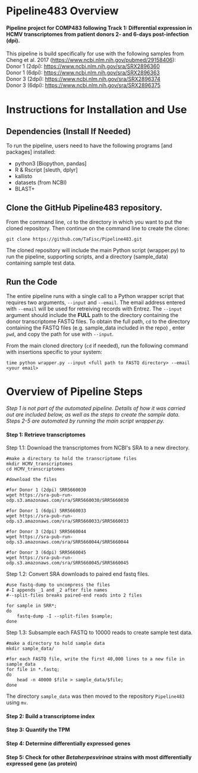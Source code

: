 # Pipeline483 Overview

#### Pipeline project for COMP483 following **Track 1**: Differential expression in HCMV transcriptomes from patient donors 2- and 6-days post-infection (dpi).

This pipeline is build specifically for use with the following samples from Cheng et al. 2017 (<https://www.ncbi.nlm.nih.gov/pubmed/29158406>):   
Donor 1 (2dpi): <https://www.ncbi.nlm.nih.gov/sra/SRX2896360>  
Donor 1 (6dpi): <https://www.ncbi.nlm.nih.gov/sra/SRX2896363>  
Donor 3 (2dpi): <https://www.ncbi.nlm.nih.gov/sra/SRX2896374>  
Donor 3 (6dpi): <https://www.ncbi.nlm.nih.gov/sra/SRX2896375>  

# Instructions for Installation and Use

## Dependencies (Install If Needed)
To run the pipeline, users need to have the following programs [and packages] installed:

- python3 [Biopython, pandas]
- R & Rscript [sleuth, dplyr]
- kallisto
- datasets (from NCBI)
- BLAST+

## Clone the GitHub Pipeline483 repository.
From the command line, `cd` to the directory in which you want to put the cloned repository. Then continue on the command line to create the clone:

```
git clone https://github.com/TaFisc/Pipeline483.git
```

The cloned repository will include the main Python script (wrapper.py) to run the pipeline, supporting scripts, and a directory (sample_data) containing sample test data.

## Run the Code
The entire pipeline runs with a single call to a Python wrapper script that requires two arguments, `--input` and `--email`. The email address entered with `--email` will be used for retreiving records with Entrez. The `--input` argument should include the **FULL** path to the directory containing the donor transcriptome FASTQ files. To obtain the full path, `cd` to the directory containing the FASTQ files (e.g. sample_data included in the repo) , enter `pwd`, and copy the path for use with `--input`.

From the main cloned directory (`cd` if needed), run the following command with insertions specific to your system:
```
time python wrapper.py --input <full path to FASTQ directory> --email <your email>
```

# Overview of Pipeline Steps
*Step 1 is not part of the automated pipeline. Details of how it was carried out are included below, as well as the steps to create the sample data. Steps 2-5 are automated by running the main script wrapper.py.*

#### Step 1: Retrieve transcriptomes
Step 1.1: Download the transcriptomes from NCBI's SRA to a new directory.
```
#make a directory to hold the transcriptome files
mkdir HCMV_transcriptomes
cd HCMV_transcriptomes

#download the files

#for Donor 1 (2dpi) SRR5660030
wget https://sra-pub-run-odp.s3.amazonaws.com/sra/SRR5660030/SRR5660030

#for Donor 1 (6dpi) SRR5660033
wget https://sra-pub-run-odp.s3.amazonaws.com/sra/SRR5660033/SRR5660033

#for Donor 3 (2dpi) SRR5660044
wget https://sra-pub-run-odp.s3.amazonaws.com/sra/SRR5660044/SRR5660044

#for Donor 3 (6dpi) SRR5660045
wget https://sra-pub-run-odp.s3.amazonaws.com/sra/SRR5660045/SRR5660045
```
Step 1.2: Convert SRA downloads to paired end fastq files.
```
#use fastq-dump to uncompress the files
#-I appends _1 and _2 after file names
#--split-files breaks paired-end reads into 2 files

for sample in SRR*;
do
	fastq-dump -I --split-files $sample;
done	
```
Step 1.3: Subsample each FASTQ to 10000 reads to create sample test data.
```
#make a directory to hold sample data
mkdir sample_data/

#for each FASTQ file, write the first 40,000 lines to a new file in sample_data
for file in *.fastq;
do
	head -n 40000 $file > sample_data/$file;
done
```
The directory `sample_data` was then moved to the repository `Pipeline483` using `mv`.

#### Step 2: Build a transcriptome index

#### Step 3: Quantify the TPM

#### Step 4: Determine differentially expressed genes

#### Step 5: Check for other *Betaherpesvirinae* strains with most differentially expressed gene (as protein)